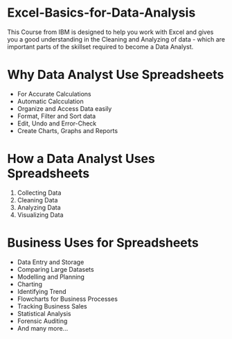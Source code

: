 # Excel-Basics-for-Data-Analysis
This Course from IBM is designed to help you work with Excel and gives you a good understanding in the Cleaning and Analyzing of data - which are important parts of the skillset required to become a Data Analyst.

# Why Data Analyst Use Spreadsheets
- For Accurate Calculations
- Automatic Calcculation
- Organize and Access Data easily
- Format, Filter and Sort data
- Edit, Undo and Error-Check
- Create Charts, Graphs and Reports

# How a Data Analyst Uses Spreadsheets
1) Collecting Data
2) Cleaning Data
3) Analyzing Data
4) Visualizing Data

# Business Uses for Spreadsheets
-  Data Entry and Storage
-  Comparing Large Datasets
-  Modelling and Planning
-  Charting
-  Identifying Trend
-  Flowcharts for Business Processes
-  Tracking Business Sales
-  Statistical Analysis
-  Forensic Auditing
-  And many more...
